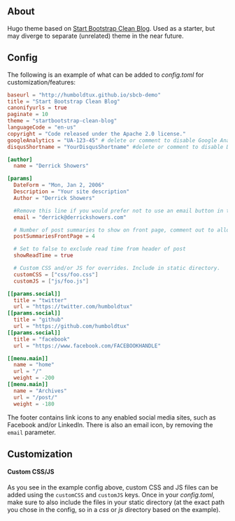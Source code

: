 ## About

Hugo theme based on [Start Bootstrap Clean Blog](https://github.com/derrickshowers/hugo-clean-blog.git). Used as a starter, but may diverge to separate (unrelated) theme in the near future.

## Config

The following is an example of what can be added to *config.toml* for customization/features:

``` toml
baseurl = "http://humboldtux.github.io/sbcb-demo"
title = "Start Bootstrap Clean Blog"
canonifyurls = true
paginate = 10
theme = "startbootstrap-clean-blog"
languageCode = "en-us"
copyright = "Code released under the Apache 2.0 license."
googleAnalytics = "UA-123-45" # delete or comment to disable Google Analytics JS generation
disqusShortname = "YourDisqusShortname" #delete or comment to disable Disqus comments

[author]
  name = "Derrick Showers"

[params]
  DateForm = "Mon, Jan 2, 2006"
  Description = "Your site description"
  Author = "Derrick Showers"

  #Remove this line if you would prefer not to use an email button in the footer.
  email = "derrick@derrickshowers.com"

  # Number of post summaries to show on front page, comment out to allow default(4)
  postSummariesFrontPage = 4

  # Set to false to exclude read time from header of post
  showReadTime = true

  # Custom CSS and/or JS for overrides. Include in static directory.
  customCSS = ["css/foo.css"]
  customJS = ["js/foo.js"]

[[params.social]]
  title = "twitter"
  url = "https://twitter.com/humboldtux"
[[params.social]]
  title = "github"
  url = "https://github.com/humboldtux"
[[params.social]]
  title = "facebook"
  url = "https://www.facebook.com/FACEBOOKHANDLE"

[[menu.main]]
  name = "home"
  url = "/"
  weight = -200
[[menu.main]]
  name = "Archives"
  url = "/post/"
  weight = -180
```

The footer contains link icons to any enabled social media sites, such as Facebook and/or LinkedIn. There is also an email icon, by removing the `email` parameter.

## Customization

#### Custom CSS/JS

As you see in the example config above, custom CSS and JS files can be added using the `customCSS` and `customJS` keys. Once in your *config.toml*, make sure to also include the files in your static directory (at the exact path you chose in the config, so in a *css* or *js* directory based on the example).
